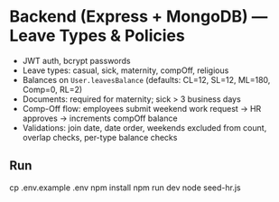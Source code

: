 # Backend (Express + MongoDB) — Leave Types & Policies

- JWT auth, bcrypt passwords
- Leave types: casual, sick, maternity, compOff, religious
- Balances on `User.leavesBalance` (defaults: CL=12, SL=12, ML=180, Comp=0, RL=2)
- Documents: required for maternity; sick > 3 business days
- Comp-Off flow: employees submit weekend work request -> HR approves -> increments compOff balance
- Validations: join date, date order, weekends excluded from count, overlap checks, per-type balance checks

## Run
cp .env.example .env
npm install
npm run dev
node seed-hr.js
